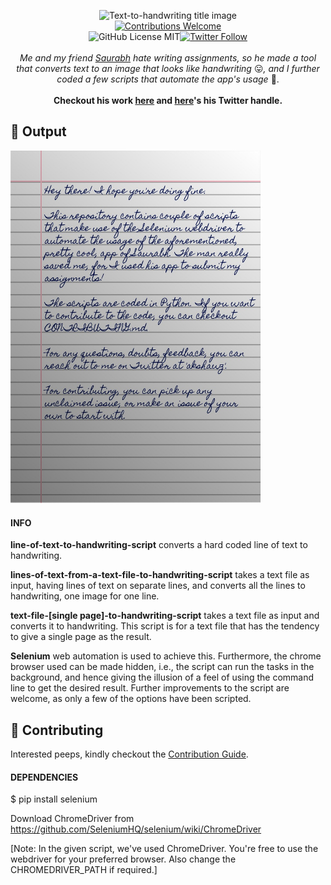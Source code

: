 <p align="center">
<img alt="Text-to-handwriting title image" src="http://www.mediafire.com/convkey/e13b/vmy6ipjsaajkpqqzg.jpg?size_id=5" />
<br/>
<a href="CONTRIBUTING.md"><img alt="Contributions Welcome" src="https://img.shields.io/badge/contributions-welcome-brightgreen?style=for-the-badge&labelColor=black&logo=github"></a>
<br/>
<img alt="GitHub License MIT" src="https://img.shields.io/github/license/Ak-Shaw/text-to-handwriting-script?style=for-the-badge&labelColor=black&logo=github"><a href="https://twitter.com/akshawz"><img alt="Twitter Follow" src="https://img.shields.io/twitter/follow/akshawz?style=for-the-badge&color=09f&labelColor=black&logo=twitter&label=@akshawz"></a>
<br/><br/>
<i>Me and my friend <a href="https://github.com/saurabhdaware">Saurabh</a> hate writing assignments, so he made a tool that converts text to an image that looks like handwriting</i> 😛<i>, and I further coded a few scripts that automate the app's usage</i> 🤪.
<br/><br/>
<b>Checkout his work <a href="https://github.com/saurabhdaware/text-to-handwriting">here</a> and <a href="https://twitter.com/saurabhcodes">here</a>'s his Twitter handle.</b>


</p>

## 💫 Output

<img width="400" alt="Sample image of output" src="sample.jpeg" />

#### INFO

<b>line-of-text-to-handwriting-script</b> converts a hard coded line of text to handwriting.

<b>lines-of-text-from-a-text-file-to-handwriting-script</b> takes a text file as input, having lines of text on separate lines, and converts all the lines to handwriting, one image for one line.

<b>text-file-[single page]-to-handwriting-script</b> takes a text file as input and converts it to handwriting. This script is for a text file that has the tendency to give a single page as the result.

<b>Selenium</b> web automation is used to achieve this. Furthermore, the chrome browser used can be made hidden, i.e., the script can run the tasks in the background, and hence giving the illusion of a feel of using the command line to get the desired result. Further improvements to the script are welcome, as only a few of the options have been scripted.

## 🤝 Contributing

Interested peeps, kindly checkout the [Contribution Guide](CONTRIBUTING.md).

#### DEPENDENCIES

$ pip install selenium

Download ChromeDriver from https://github.com/SeleniumHQ/selenium/wiki/ChromeDriver

[Note: In the given script, we've used ChromeDriver. You're free to use the webdriver for your preferred browser. Also change the CHROMEDRIVER_PATH if required.]




